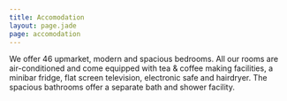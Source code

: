 ```yaml
---
title: Accomodation
layout: page.jade
page: accomodation
---
```


We offer 46 upmarket, modern and spacious bedrooms.  All our rooms are air-conditioned and come equipped with tea & coffee making facilities, a minibar fridge, flat screen television, electronic safe and hairdryer.  The spacious bathrooms offer a separate bath and shower facility.
